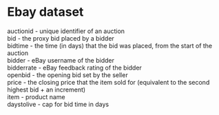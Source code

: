 # Ebay dataset

auctionid - unique identifier of an auction  
bid - the proxy bid placed by a bidder  
bidtime - the time (in days) that the bid was placed, from the start of the auction  
bidder - eBay username of the bidder  
bidderrate - eBay feedback rating of the bidder  
openbid - the opening bid set by the seller  
price - the closing price that the item sold for (equivalent to the second highest bid + an increment)  
item - product name  
daystolive - cap for bid time in days  
